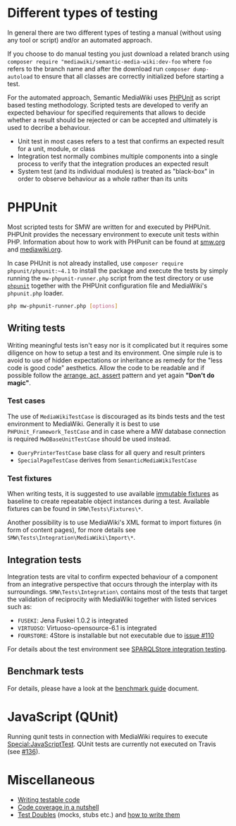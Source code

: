 
# Different types of testing

In general there are two different types of testing a manual (without using any tool or script) and/or an automated approach.

If you choose to do manual testing you just download a related branch using `composer require "mediawiki/semantic-media-wiki:dev-foo` where `foo` refers to the branch name and after the download run `composer dump-autoload` to ensure that all classes are correctly initialized before starting a test.

For the automated approach, Semantic MediaWiki uses [PHPUnit][phpunit] as script based testing methodology. Scripted tests are developed to verify an expected behaviour for specified requirements that allows to decide whether a result should be rejected or can be accepted and ultimately is used to decribe a behaviour.

- Unit test in most cases refers to a test that confirms an expected result for a unit, module, or class
- Integration test normally combines multiple components into a single process to verify that the integration produces an expected result
- System test (and its individual modules) is treated as "black-box" in order to observe behaviour as a whole rather than its units

# PHPUnit

Most scripted tests for SMW are written for and executed by PHPUnit. PHPUnit provides the necessary environment to execute unit tests within PHP. Information about how to work with PHPunit can be found at [smw.org][smw] and [mediawiki.org][mw-phpunit-testing].

In case PHUnit is not already installed, use `composer require phpunit/phpunit:~4.1` to install the package and execute the tests by simply running the `mw-phpunit-runner.php` script from the test directory or use [`phpunit`][mw-phpunit-testing] together with the PHPUnit configuration file and MediaWiki's `phpunit.php` loader.

```sh
php mw-phpunit-runner.php [options]
```

## Writing tests

Writing meaningful tests isn't easy nor is it complicated but it requires some diligence on how to setup a test and its environment. One simple rule is to avoid to use of hidden expectations or inheritance as remedy for the "less code is good code" aesthetics. Allow the code to be readable and if possible follow the [arrange, act, assert][aaa] pattern and yet again __"Don't do magic"__.

### Test cases

The use of `MediaWikiTestCase` is discouraged as its binds tests and the test environment to MediaWiki. Generally it is best to use `PHPUnit_Framework_TestCase` and in case where a MW database connection is required `MwDBaseUnitTestCase` should be used instead.

* `QueryPrinterTestCase` base class for all query and result printers
* `SpecialPageTestCase` derives from `SemanticMediaWikiTestCase`

### Test fixtures

When writing tests, it is suggested to use available [immutable fixtures][phpunit-fixtures] as baseline to create repeatable object instances during a test. Available fixtures can be found in `SMW\Tests\Fixtures\*`.

Another possibility is to use MediaWiki's XML format to import fixtures (in form of content pages), for more details see `SMW\Tests\Integration\MediaWiki\Import\*`.

## Integration tests

Integration tests are vital to confirm expected behaviour of a component from an integrative perspective that occurs through the interplay with its surroundings. `SMW\Tests\Integration\` contains most of the tests that target the validation of reciprocity with MediaWiki together with listed services such as:

- `FUSEKI`: Jena Fuskei 1.0.2 is integrated
- `VIRTUOSO`: Virtuoso-opensource-6.1 is integrated
- `FOURSTORE`: 4Store is installable but not executable due to [issue #110](https://github.com/garlik/4store/issues/110)

For details about the test environment see [SPARQLStore integration testing](../includes/src/SPARQLStore/README.md).

## Benchmark tests

For details, please have a look at the [benchmark guide](phpunit/Benchmark/README.md) document.

# JavaScript (QUnit)

Running qunit tests in connection with MediaWiki requires to execute [Special:JavaScriptTest][mw-qunit-testing]. QUnit tests are currently not executed on Travis (see [#136][issue-136]).

# Miscellaneous
* [Writing testable code](https://semantic-mediawiki.org/wiki/Help:Writing_testable_code)
* [Code coverage in a nutshell](https://semantic-mediawiki.org/wiki/Help:Code_coverage_in_a_nutshell)
* [Test Doubles](http://www.martinfowler.com/bliki/TestDouble.html) (mocks, stubs etc.) and [how to write them](http://phpunit.de/manual/4.1/en/test-doubles.html)

[phpunit]: http://phpunit.de/manual/4.1/en/index.html
[smw]: https://www.semantic-mediawiki.org/wiki/PHPUnit_tests
[mw-phpunit-testing]: https://www.mediawiki.org/wiki/Manual:PHP_unit_testing
[mw-qunit-testing]: https://www.mediawiki.org/wiki/Manual:JavaScript_unit_testing
[issue-136]: https://github.com/SemanticMediaWiki/SemanticMediaWiki/pull/136
[phpunit-fixtures]: http://phpunit.de/manual/current/en/fixtures.html
[aaa]: http://c2.com/cgi/wiki?ArrangeActAssert
